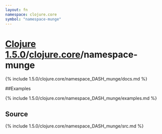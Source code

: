```yaml
---
layout: fn
namespace: clojure.core
symbol: "namespace-munge"
---
```


# [Clojure 1.5.0](../../)/[clojure.core](../)/namespace-munge

{% include 1.5.0/clojure.core/namespace_DASH_munge/docs.md %}

##Examples

{% include 1.5.0/clojure.core/namespace_DASH_munge/examples.md %}
## Source
{% include 1.5.0/clojure.core/namespace_DASH_munge/src.md %}


